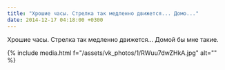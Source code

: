```yaml
---
title: "Хрошие часы. Стрелка так медленно движется... Домо..."
date: 2014-12-17 04:18:00 +0300
---
```


Хрошие часы. Стрелка так медленно движется... Домой бы мне такие.

{% include media.html f="/assets/vk_photos/1/RWuu7dwZHkA.jpg" alt="" %}

